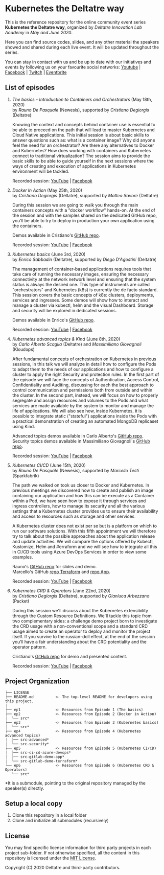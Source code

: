 # Kubernetes the Deltatre way

This is the reference repository for the online community event series **Kubernetes the Deltatre way**, organized by *Deltatre Innovation Lab Academy* in *May and June 2020*.

Here you can find source codes, slides, and any other material the speakers showed and shared during each live event. It will be updated throughout the series.

You can stay in contact with us and be up to date with our initiatives and events by following us on your favourite social networks: [Youtube](https://www.youtube.com/channel/UCVuzquhKvLgLWHE1MGyXXtw?view_as=subscriber) | [Facebook](https://www.facebook.com/pg/Deltatre-Innovation-Lab-108960177483382/) |  [Twitch](https://www.twitch.tv/dila_social) | [Eventbrite](https://www.eventbrite.it/o/deltatre-innovation-lab-28573599825)

## List of episodes

1. *The basics - Introduction to Containers and Orchestrators* (May 18th, 2020)  
    by *Rauno De Pasquale* (Newesis), supported by *Cristiano Degiorgis* (Deltatre)

    Knowing the context and concepts behind container use is essential to be able to proceed on the path that will lead to master Kubernetes and Cloud Native applications. This initial session is about basic skills to answer questions such as: what is a container image? Why did anyone feel the need for an orchestrator? Are there any alternatives to Docker and Kubernetes? How does working with containers and Kubernetes connect to traditional virtualization? The session aims to provide the basic skills to be able to guide yourself in the next sessions where the ways of creating and execution of applications in Kubernetes environment will be tackled.

    Recorded session: [YouTube](https://www.youtube.com/watch?v=42QRgaOemqM) | [Facebook](https://www.facebook.com/108960177483382/videos/541441690093508/)

2. *Docker In Action* (May 25th, 2020)  
    by *Cristiano Degiorgis* (Deltatre), supported by *Matteo Savoré* (Deltatre)

    During this session we are going to walk you through the main containers concepts with a "docker workflow" hands-on. At the end of the session and with the samples shared on the dedicated GitHub repo, you'll be able to try to deploy in production your own application using the containers.

    Demos available in Cristiano's [GitHub repo](https://github.com/crixo/docker-TTG).

    Recorded session: [YouTube](https://www.youtube.com/watch?v=b9Qk2LMXs_Y) | [Facebook](https://www.facebook.com/108960177483382/videos/265351014815975/)

3. *Kubernetes basics* (June 3rd, 2020)  
    by *Enrico Sabbadin* (Deltatre), supported by *Diego D'Agostini* (Deltatre)

    The management of container-based applications requires tools that take care of running the necessary images, ensuring the necessary connectivity at the network network level and ensuring that the system status is always the desired one. This type of instruments are called "orchestrators" and Kubernetes (k8s) is currently the de facto standard. This session covers the basic concepts of k8s: clusters, deployments, services and ingresses. Some demos will show how to interact and manage a cluster via kubectl, helm and the visual Dashboard. Storage and security will be explored in dedicated sessions.

    Demos available in Enrico's [GitHub repo](https://github.com/sabbadino/deltatre-community-meetups-session-3).

    Recorded session: [YouTube](https://youtu.be/zjuy6wLXsFY) | [Facebook](https://www.facebook.com/108960177483382/videos/747008249375581/)

4. *Kubernetes advanced topics & Kind* (June 8th, 2020)  
    by *Carlo Alberto Scaglia* (Deltatre) and *Massimiliano Giovagnoli* (Kloudops)

    After fundamental concepts of orchestration on Kubernetes in previous sessions, in this talk we will analyze in detail how to configure the Pods to adapt them to the needs of our applications and how to configure a cluster to apply the right Security and protection rules. In the first part of the episode we will face the concepts of Authentication, Access Control, Confidentiality and Auditing, discussing for each the best approach to control communication and permissions both from outside and within the cluster. In the second part, instead, we will focus on how to properly segregate and assign resources and volumes to the Pods and what services are made available by the system to monitor and manage the life of applications. We will also see how, inside Kubernetes, it is possible to integrate static ("stateful") applications inside the Pods with a practical demonstration of creating an automated MongoDB replicaset using Kind.

    Advanced topics demos available in Carlo Alberto's [GitHub repo](https://github.com/CarloAlbertoS/KDW-AdvancedK8S).  
    Security topics demos available in Massimiliano Giovagnoli's [GitHub repo](https://github.com/maxgio92/k8s-aaca-security-topics-session).

    Recorded session: [YouTube](https://youtu.be/jhkYvEgNT4A) | [Facebook](https://www.facebook.com/108960177483382/videos/183960489615097/)

5. *Kubernetes CI/CD* (June 15th, 2020)  
    by *Rauno De Pasquale* (Newesis), supported by *Marcello Testi* (Sparkfabrik)

    The path we walked on took us closer to Docker and Kubernetes. In previous meetings we discovered how to create and publish an image containing our application and how this can be execute as a Container within a Pod, we have seen how to expose it through services and ingress controllers, how to manage its security and all the various settings that a Kubernetes cluster provides us to ensure their availability and access to resources such as storage and other services.

    A Kubernetes cluster does not exist per se but is a platform on which to run our software solutions. With this fifth appointment we will therefore try to talk about the possible approaches about the application release and update activities. We will compare the options offered by Kubectl, Kustomize, Helm and #erraform and we will see how to integrate all this in CI/CD tools using Azure DevOps Services in order to view some examples.

    Rauno's [GitHub repo](https://github.com/raunodepasquale/kubernetes-CI-CD-presentation) for slides and demo.  
    Marcello's GitHub [repo Terraform](https://github.com/sparkfabrik/demo-gitlab-ci-cd-terraform) and [repo App](https://github.com/sparkfabrik/demo-gitlab-ci-cd-app).

    Recorded session: [YouTube](https://youtu.be/5uV0UqOHBDE) | [Facebook](https://www.facebook.com/events/559485494954655/)

6. *Kubernetes CRD & Operators* (June 22nd, 2020)  
    by *Cristiano Degiorgis* (Deltatre), supported by *Gianluca Arbezzano* (Packet)

    During this session we'll discuss about the Kubernetes extensibility through the Custom Resource Definitions. We'll tackle this topic from two complementary sides: a challenge demo project born to investigate the CRD usage with a non-conventional scope and a standard CRD usage aimed to create an operator to deploy and monitor the project itself. If you survive to the russian-doll effect, at the end of the session you'll have a fair understanding about the CRD potentiality and the operator pattern.

    Cristiano's [GitHub repo](https://github.com/crixo/k8s-as-backend) for demo and presented content.

    Recorded session: [YouTube](https://youtu.be/8YNH1QZGdMM)  | [Facebook](https://www.facebook.com/108960177483382/videos/314403179951935/)

## Project Organization

    ├── LICENSE
    ├── README.md          <- The top-level README for developers using this project.
    |
    ├── ep1                <- Resources from Episode 1 (The basics)
    ├── ep2                <- Resources from Episode 2 (Docker in Action)
    |  └── src*
    ├── ep3                <- Resources from Episode 3 (Kubernetes basics)
    |  └── src*
    ├── ep4                <- Resources from Episode 4 (Kubernetes advanced topics)
    |  ├── src-advanced*
    |  └── src-security*
    ├── ep5                <- Resources from Episode 5 (Kubernetes CI/CD)
    |  ├── src-ci-cd-azure-devops*
    |  ├── src-gitlab-demo-app*
    |  └── src-gitlab-demo-terraform*
    └── ep6                <- Resources from Episode 6 (Kubernetes CRD & Operators)
       └── src*

*It is a submodule, pointing to the original repository managed by the speaker(s) directly.

## Setup a local copy

1. Clone this repository in a local folder
2. Clone and initialize all submodules (recursively)

## License

You may find specific license information for third party projects in each project sub-folder. If not otherwise specified, all the content in this repository is licensed under the [MIT License](./LICENSE).

Copyright (C) 2020 Deltatre and third-party contributors.
